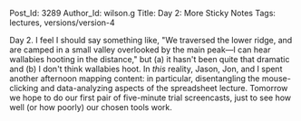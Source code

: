 Post_Id: 3289
Author_Id: wilson.g
Title: Day 2: More Sticky Notes
Tags: lectures, versions/version-4

<p>Day 2. I feel I should say something like, "We traversed the lower ridge, and are camped in a small valley overlooked by the main peak&mdash;I can hear wallabies hooting in the distance," but (a) it hasn't been quite that dramatic and (b) I don't think wallabies hoot. In <em>this</em> reality, Jason, Jon, and I spent another afternoon mapping content: in particular, disentangling the mouse-clicking and data-analyzing aspects of the spreadsheet lecture. Tomorrow we hope to do our first pair of five-minute trial screencasts, just to see how well (or how poorly) our chosen tools work.</p>
